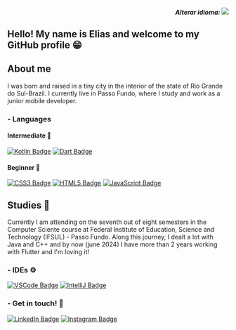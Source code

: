 <h5 align="right"> 
Alterar idioma:
<a href="https://github.com/EliasDalvite">
<img align="rigth" src="https://img.shields.io/badge/lang-pt--br-green.svg">
</a>
</h5>

## Hello! My name is Elias and welcome to my GitHub profile 😁

## About me
I was born and raised in a tiny city in the interior of the state of Rio Grande do Sul-Brazil. 
I currently live in Passo Fundo, where I study and work as a junior mobile developer.

### - Languages
#### Intermediate 🤠
[![Kotlin Badge](https://img.shields.io/badge/Kotlin-0095D5?&style=for-the-badge&logo=kotlin&logoColor=white)](https://kotlinlang.org/) [![Dart Badge](https://img.shields.io/badge/Dart-0175C2?style=for-the-badge&logo=dart&logoColor=white)](https://dart.dev/)
#### Beginner 🙂
[![CSS3 Badge](https://img.shields.io/badge/CSS3-1572B6?style=for-the-badge&logo=css3&logoColor=white)](https://pt.wikipedia.org/wiki/CSS3) [![HTML5 Badge](https://img.shields.io/badge/HTML5-E34F26?style=for-the-badge&logo=html5&logoColor=white)](https://pt.wikipedia.org/wiki/HTML5) [![JavaScript Badge](https://img.shields.io/badge/JavaScript-323330?style=for-the-badge&logo=javascript&logoColor=F7DF1E)](https://pt.wikipedia.org/wiki/JavaScript)

## Studies 📖
Currently I am attending on the seventh out of eight semesters in the Computer Sciente course at Federal Institute of Education, Science and Technology (IFSUL) - Passo Fundo.
Along this journey, I dealt a lot with Java and C++ and by now (june 2024) I have more than 2 years working with Flutter and I'm loving it!

### - IDEs ⚙️
[![VSCode Badge](https://img.shields.io/badge/VSCode-0078D4?style=for-the-badge&logo=visual%20studio%20code&logoColor=white)](https://code.visualstudio.com/) [![IntelliJ Badge](https://img.shields.io/badge/IntelliJ_IDEA-000000.svg?style=for-the-badge&logo=intellij-idea&logoColor=white)](https://www.jetbrains.com/pt-br/idea/)

### - Get in touch! 📲
[![LinkedIn Badge](https://img.shields.io/badge/LinkedIn-0077B5?style=for-the-badge&logo=linkedin&logoColor=white)](https://www.linkedin.com/in/elias-dalvite-75974b249/) [![Instagram Badge](https://img.shields.io/badge/Instagram-E4405F?style=for-the-badge&logo=instagram&logoColor=white)](https://www.instagram.com/elias_dalvite/)
<!--- [![Discord Badge](https://img.shields.io/badge/Discord-5865F2?style=for-the-badge&logo=discord&logoColor=white)](https://github.com/EliasDalvite/) -->

<!--- ![Visualizações no Profile](https://komarev.com/ghpvc/?username=eliasdalvite&theme=) -->

<!--- Funcional!!  ![Linguagens mais usadas](https://github-readme-stats.vercel.app/api/top-langs/?username=eliasdalvite) -->
<!--- badges: https://github.com/alexandresanlim/Badges4-README.md-Profile -->
